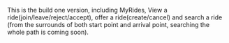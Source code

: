 This is the build one version, including MyRides, View a ride(join/leave/reject/accept), offer a ride(create/cancel) and search a ride (from the surrounds of both start point and arrival point, searching the whole path is coming soon).

